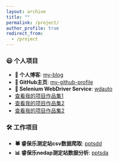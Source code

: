 ```yaml
---
layout: archive
title: ""
permalink: /project/
author_profile: true
redirect_from:
  - /project
---
```


### 😃 个人项目
- **📝 个人博客**: [my-blog](https://github.com/tony2015116/blogdown)
- **👤 GitHub主页**: [my-github-profile](https://github.com/tony2015116/tony2015116)
- **🔧 Selenium WebDriver Service**: [wdauto](https://tony2015116.github.io/wdauto/)
- [查看我的项目作品集1](https://tony2015116.github.io/portfolio/G-matrix_Blup_lme4/)
- [查看我的项目作品集2](https://tony2015116.github.io/portfolio/portfolio-1/)
- [查看我的项目作品集2](https://tony2015116.github.io/files/G-matrix_Blup_lme4.html)

### 🛠️ 工作项目
- **🕷 睿保乐测定站csv数据爬取**: [pptsdd](https://tony2015116.github.io/pptsdd/)
- **📊 睿保乐nedap测定站数据分析**: [pptsda](https://tony2015116.github.io/pptsda/)
